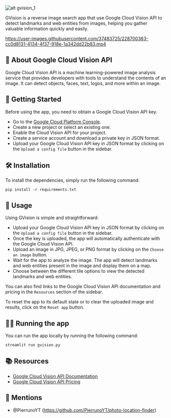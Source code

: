 ![alt gvision_1](https://imgur.com/KnxDEKq.png)

GVision is a reverse image search app that use Google Cloud Vision API to detect landmarks and web entities from images, helping you gather valuable information quickly and easily.


https://user-images.githubusercontent.com/37483725/228700363-cc0d8131-4134-4f37-918e-1a342dd22b83.mp4




## 🤖 About Google Cloud Vision API

Google Cloud Vision API is a machine learning-powered image analysis service that provides developers with tools to understand the contents of an image. It can detect objects, faces, text, logos, and more within an image.




## 🚀 Getting Started

Before using the app, you need to obtain a Google Cloud Vision API key.

- Go to the [Google Cloud Platform Console](https://console.cloud.google.com/).
- Create a new project or select an existing one.
- Enable the Cloud Vision API for your project.
- Create a service account and download a private key in JSON format.
- Upload your Google Cloud Vision API key in JSON format by clicking on the `Upload a config file` button in the sidebar.



## 🛠️ Installation

To install the dependencies, simply run the following command:

`pip install -r requirements.txt`




## 🔎 Usage

Using GVision is simple and straightforward:

- Upload your Google Cloud Vision API key in JSON format by clicking on the `Upload a config file` button in the sidebar.
- Once the key is uploaded, the app will automatically authenticate with the Google Cloud Vision API.
- Upload an image in JPG, JPEG, or PNG format by clicking on the `Choose an image` button.
- Wait for the app to analyze the image. The app will detect landmarks and web entities present in the image and display them on a map.
- Choose between the different tile options to view the detected landmarks and web entities.

You can also find links to the Google Cloud Vision API documentation and pricing in the `Resources` section of the sidebar. 

To reset the app to its default state or to clear the uploaded image and results, click on the `Reset app` button.




## 🏃‍♀ Running the app

You can run the app locally by running the following command:

`streamlit run gvision.py`




## 📚 Resources

- [Google Cloud Vision API Documentation](https://cloud.google.com/vision/docs)
- [Google Cloud Vision API Pricing](https://cloud.google.com/vision/pricing)




## 📢 Mentions

- @PierrunoYT (https://github.com/PierrunoYT/photo-location-finder)
